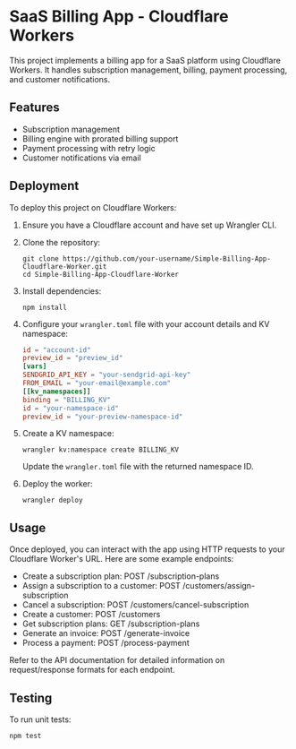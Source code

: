 # SaaS Billing App - Cloudflare Workers

This project implements a billing app for a SaaS platform using Cloudflare Workers. It handles subscription management, billing, payment processing, and customer notifications.

## Features

- Subscription management
- Billing engine with prorated billing support
- Payment processing with retry logic
- Customer notifications via email

## Deployment

To deploy this project on Cloudflare Workers:

1. Ensure you have a Cloudflare account and have set up Wrangler CLI.

2. Clone the repository:
   ```
   git clone https://github.com/your-username/Simple-Billing-App-Cloudflare-Worker.git
   cd Simple-Billing-App-Cloudflare-Worker
   ```

3. Install dependencies:
   ```
   npm install
   ```

4. Configure your `wrangler.toml` file with your account details and KV namespace:
   ```toml
   id = "account-id"
   preview_id = "preview_id"
   [vars]
   SENDGRID_API_KEY = "your-sendgrid-api-key"
   FROM_EMAIL = "your-email@example.com"
   [[kv_namespaces]]
   binding = "BILLING_KV"
   id = "your-namespace-id"
   preview_id = "your-preview-namespace-id"
   ```

5. Create a KV namespace:
   ```
   wrangler kv:namespace create BILLING_KV
   ```
   Update the `wrangler.toml` file with the returned namespace ID.

6. Deploy the worker:
   ```
   wrangler deploy
   ```

## Usage

Once deployed, you can interact with the app using HTTP requests to your Cloudflare Worker's URL. Here are some example endpoints:

- Create a subscription plan: POST /subscription-plans
- Assign a subscription to a customer: POST /customers/assign-subscription
- Cancel a subscription: POST /customers/cancel-subscription
- Create a customer: POST /customers
- Get subscription plans: GET /subscription-plans
- Generate an invoice: POST /generate-invoice
- Process a payment: POST /process-payment

Refer to the API documentation for detailed information on request/response formats for each endpoint.

## Testing

To run unit tests:

```
npm test
```
